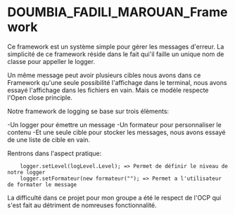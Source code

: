 # DOUMBIA_FADILI_MAROUAN_Framework

Ce framework est un système simple pour gérer les messages d'erreur. La simplicité de ce framework réside dans le fait qui'il faille
un unique nom de classe pour appeller le logger.

Un même message peut avoir plusieurs cibles nous avons dans ce Framework qu'une seule possibilité l'affichage dans le terminal, 
nous avons essayé l'affichage dans les fichiers en vain. Mais ce modèle respecte l'Open close principle.

Notre framework de logging se base sur trois élèments:

-Un logger pour émettre un message
-Un formateur pour personnaliser le contenu
-Et une seule cible pour stocker les messages, nous avons essayé de une liste de cible en vain.


Rentrons dans l'aspect pratique:

		logger.setLevel(logLevel.Level); => Permet de définir le niveau de notre logger
		logger.setFormateur(new formateur(""); => Permet a l'utilisateur de formater le message


La difficulté dans ce projet pour mon groupe a été le respect de l'OCP qui s'est fait au
détriment de nomreuses fonctionnalité.

